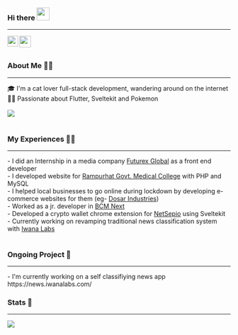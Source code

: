 ### Hi there <img src="https://github.com/TheDudeThatCode/TheDudeThatCode/blob/master/Assets/Hi.gif" width="29px">

<hr>

<a href="https://www.linkedin.com/in/iswarmondal/">
  <img align="left" width="24px" src="https://cdn-icons-png.flaticon.com/512/174/174857.png"  />
</a>
<a href="https://twitter.com/developeriswar">
  <img align="left" width="26px" src="https://cdn-icons-png.flaticon.com/512/174/174876.png" />
</a>

<br>
<br>

### About Me 🧘‍♂️
<hr/>
🎓 I'm a cat lover full-stack development, wandering around on the internet
<br>
👨‍💻 Passionate about Flutter, Sveltekit and Pokemon
<br>
<br>
<img src="https://github.com/iswarmondal/iswarmondal/assets/73457704/2d4f826e-1177-4ae1-9e46-16dfd519a259" />
<br>
<br>

### My Experiences 👷‍♂
<hr>
- I did an Internship in a media company <a href="https://www.linkedin.com/company/futurex-global/mycompany/">Futurex Global</a> as a front end developer <br> 
- I developed website for <a href="http://www.rampurhatgmch.edu.in/">Rampurhat Govt. Medical College</a> with PHP and MySQL  <br>
- I helped local businesses to go online during lockdown by developing e-commerce websites for them (eg- <a href="https://dosarindustries.com/">Dosar Industries</a>)   <br>
- Worked as a jr. developer in <a href="https://www.bcmnext.com/">BCM Next</a> <br>
- Developed a crypto wallet chrome extension for <a href="https://netsepio.com/">NetSepio</a> using Sveltekit <br>
- Currently working on revamping traditional news classification system with <a href="https://github.com/iwanalabs/">Iwana Labs</a>
<br><br>

### Ongoing Project 🚧
<hr>
- I'm currently working on a self classifiying news app https://news.iwanalabs.com/

### Stats 🧭
<hr>
<img src="https://github-readme-stats.vercel.app/api?username=iswarmondal&count_private=true&show_icons=true&theme=dracula&border_radius=20" >



